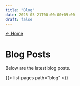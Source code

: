 ```yaml
---
title: "Blog"
date: 2025-05-21T00:00:00+09:00
draft: false
---
```


[← Home](/)

# Blog Posts

Below are the latest blog posts.

{{< list-pages path="blog" >}}
